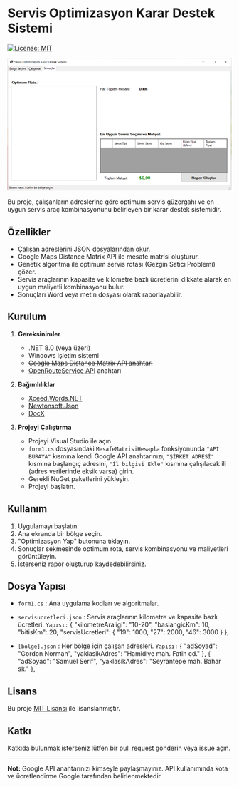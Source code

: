 # Servis Optimizasyon Karar Destek Sistemi

[![License: MIT](https://img.shields.io/badge/License-MIT-yellow.svg)](https://opensource.org/licenses/MIT)

![Program](https://github.com/furkan-o/Servis-Optimizasyon-KDS/blob/main/Picture1.png?raw=true)

Bu proje, çalışanların adreslerine göre optimum servis güzergahı ve en uygun servis araç kombinasyonunu belirleyen bir karar destek sistemidir.

## Özellikler

- Çalışan adreslerini JSON dosyalarından okur.
- Google Maps Distance Matrix API ile mesafe matrisi oluşturur.
- Genetik algoritma ile optimum servis rotası (Gezgin Satıcı Problemi) çözer.
- Servis araçlarının kapasite ve kilometre bazlı ücretlerini dikkate alarak en uygun maliyetli kombinasyonu bulur.
- Sonuçları Word veya metin dosyası olarak raporlayabilir.

## Kurulum

1. **Gereksinimler**
   - .NET 8.0 (veya üzeri)
   - Windows işletim sistemi
   - ~~[Google Maps Distance Matrix API](https://developers.google.com/maps/documentation/distance-matrix/overview) anahtarı~~
   - [OpenRouteService API](https://openrouteservice.org/dev/#/api-docs/v2/matrix/%7Bprofile%7D/post) anahtarı

2. **Bağımlılıklar**
   - [Xceed.Words.NET](https://github.com/xceedsoftware/DocX)
   - [Newtonsoft.Json](https://www.newtonsoft.com/json)
   - [DocX](https://github.com/xceedsoftware/DocX)

3. **Projeyi Çalıştırma**
   - Projeyi Visual Studio ile açın.
   - `form1.cs` dosyasındaki `MesafeMatrisiHesapla` fonksiyonunda `"API BURAYA"` kısmına kendi Google API anahtarınızı, `"ŞİRKET ADRESİ"` kısmına başlangıç adresini, `"İl bilgisi Ekle"` kısmına çalışılacak ili (adres verilerinde eksik varsa) girin.
   - Gerekli NuGet paketlerini yükleyin.
   - Projeyi başlatın.

## Kullanım

1. Uygulamayı başlatın.
2. Ana ekranda bir bölge seçin.
3. "Optimizasyon Yap" butonuna tıklayın.
4. Sonuçlar sekmesinde optimum rota, servis kombinasyonu ve maliyetleri görüntüleyin.
5. İsterseniz rapor oluşturup kaydedebilirsiniz.

## Dosya Yapısı

- `form1.cs` : Ana uygulama kodları ve algoritmalar.
- `servisucretleri.json` : Servis araçlarının kilometre ve kapasite bazlı ücretleri.
`Yapısı:`
 {
    "kilometreAraligi": "10-20",
    "baslangicKm": 10,
    "bitisKm": 20,
    "servisUcretleri": {
      "19": 1000,
      "27": 2000,
      "46": 3000
    }
  },

- `[bolge].json` : Her bölge için çalışan adresleri.
`Yapısı:`
{
    "adSoyad": "Gordon Norman",
    "yaklasikAdres": "Hamidiye mah. Fatih cd."
  },
  {
    "adSoyad": "Samuel Serif",
    "yaklasikAdres": "Seyrantepe mah. Bahar sk."
  },

## Lisans

Bu proje [MIT Lisansı](LICENSE) ile lisanslanmıştır.

## Katkı

Katkıda bulunmak isterseniz lütfen bir pull request gönderin veya issue açın.

---

**Not:** Google API anahtarınızı kimseyle paylaşmayınız. API kullanımında kota ve ücretlendirme Google tarafından belirlenmektedir.
